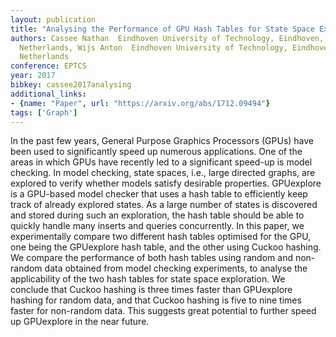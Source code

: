 ```yaml
---
layout: publication
title: "Analysing the Performance of GPU Hash Tables for State Space Exploration"
authors: Cassee Nathan  Eindhoven University of Technology, Eindhoven, The
  Netherlands, Wijs Anton  Eindhoven University of Technology, Eindhoven, The
  Netherlands
conference: EPTCS
year: 2017
bibkey: cassee2017analysing
additional_links:
- {name: "Paper", url: "https://arxiv.org/abs/1712.09494"}
tags: ['Graph']
---
```

In the past few years, General Purpose Graphics Processors (GPUs) have been used to significantly speed up numerous applications. One of the areas in which GPUs have recently led to a significant speed-up is model checking. In model checking, state spaces, i.e., large directed graphs, are explored to verify whether models satisfy desirable properties. GPUexplore is a GPU-based model checker that uses a hash table to efficiently keep track of already explored states. As a large number of states is discovered and stored during such an exploration, the hash table should be able to quickly handle many inserts and queries concurrently. In this paper, we experimentally compare two different hash tables optimised for the GPU, one being the GPUexplore hash table, and the other using Cuckoo hashing. We compare the performance of both hash tables using random and non-random data obtained from model checking experiments, to analyse the applicability of the two hash tables for state space exploration. We conclude that Cuckoo hashing is three times faster than GPUexplore hashing for random data, and that Cuckoo hashing is five to nine times faster for non-random data. This suggests great potential to further speed up GPUexplore in the near future.